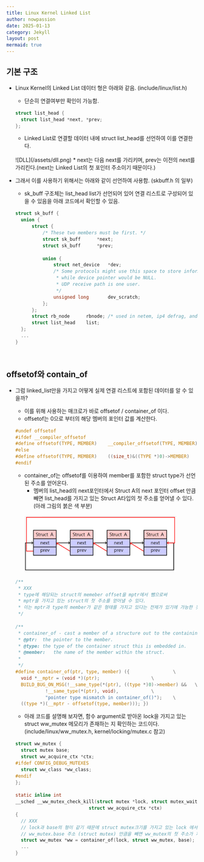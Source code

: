 ```yaml
---
title: Linux Kernel Linked List
author: nowpassion
date: 2025-01-13
category: Jekyll
layout: post
mermaid: true
---
```

## 기본 구조
* Linux Kernel의 Linked List 데이터 형은 아래와 같음. (include/linux/list.h)
  * 단순히 연결여부만 확인이 가능함.

  ```c
  struct list_head {
	struct list_head *next, *prev;
  };
  ```
  * Linked List로 연결할 데이터 내에 struct list_head를 선언하여 이를 연결한다.
  <br />
  ![DLL](/assets/dll.png)
  * next는 다음 next를 가리키며, prev는 이전의 next를 가리킨다.(next는 Linked List의 첫 포인터 주소이기 때문이다.)
* 그래서 이를 사용하기 위해서는 아래와 같이 선언하여 사용함. (skbuff.h 의 일부)
  * sk_buff 구조체는 list_head list가 선언되어 있어 연결 리스트로 구성되어 있을 수 있음을 아래 코드에서 확인할 수 있음.
  
  ```c
  struct sk_buff {
    union {
		struct {
			/* These two members must be first. */
			struct sk_buff		*next;
			struct sk_buff		*prev;

			union {
				struct net_device	*dev;
				/* Some protocols might use this space to store information,
				 * while device pointer would be NULL.
				 * UDP receive path is one user.
				 */
				unsigned long		dev_scratch;
			};
		};
		struct rb_node		rbnode; /* used in netem, ip4 defrag, and tcp stack */
		struct list_head	list;
	};
    ... 
  }
  ```
<br />

## offsetof와 contain_of
* 그럼 linked_list만을 가지고 어떻게 실제 연결 리스트에 포함된 데이터를 알 수 있을까?
  * 이를 위해 사용하는 매크로가 바로 offsetof / container_of 이다.
  * offsetof는 0으로 부터의 해당 멤버의 포인터 값를 계산한다.

  ```c
  #undef offsetof
  #ifdef __compiler_offsetof
  #define offsetof(TYPE, MEMBER)	__compiler_offsetof(TYPE, MEMBER)
  #else
  #define offsetof(TYPE, MEMBER)	((size_t)&((TYPE *)0)->MEMBER)
  #endif
  ```
  * container_of는 offsetof를 이용하여 member를 포함한 struct type가 선언된 주소를 얻어온다.
    * 멤버의 list_head의 next포인터에서 Struct A의 next 포인터 offset 만큼 빼면 list_head를 가지고 있는 Struct A타입의 첫 주소를 얻어낼 수 있다. (아래 그림의 붉은 색 부분)
    <br />
    <img src="/assets/dll.png" width="400">


  ```c
  /** 
   * XXX
   * type에 해당되는 struct의 memeber offset을 mptr에서 뺌으로써 
   * mptr을 가지고 있는 struct의 첫 주소를 얻어낼 수 있다.
   * 이는 mptr과 type의 member가 같은 형태를 가지고 있다는 전제가 있기에 가능한 것이다
   */

  /**
   * container_of - cast a member of a structure out to the containing structure
   * @ptr:	the pointer to the member.
   * @type:	the type of the container struct this is embedded in.
   * @member:	the name of the member within the struct.
   *
   */
  #define container_of(ptr, type, member) ({				\
    void *__mptr = (void *)(ptr);					\
	BUILD_BUG_ON_MSG(!__same_type(*(ptr), ((type *)0)->member) &&	\
			 !__same_type(*(ptr), void),			\
			 "pointer type mismatch in container_of()");	\
	((type *)(__mptr - offsetof(type, member))); })	

  ```
  * 아래 코드를 설명해 보자면, 함수 argument로 받아온 lock을 가지고 있는 struct ww_mutex 메모리가 존재하는 지 확인하는 코드이다. (include/linux/ww_mutex.h, kernel/locking/mutex.c 참고)

  ```c
  struct ww_mutex {
  	struct mutex base;
  	struct ww_acquire_ctx *ctx;
  #ifdef CONFIG_DEBUG_MUTEXES
  	struct ww_class *ww_class;
  #endif
  };

  static inline int 
  __sched __ww_mutex_check_kill(struct mutex *lock, struct mutex_waiter *waiter,
  							 struct ww_acquire_ctx *ctx)
  {
  	// XXX
  	// lock과 base의 형이 같기 때문에 struct mutex크기를 가지고 있는 lock 에서
  	// ww_mutex.base 주소 (struct mutex) 만큼을 빼면 ww_mutex의 첫 주소가 계산될 것임.
  	struct ww_mutex *ww = container_of(lock, struct ww_mutex, base);
  	...
  }
  ```
